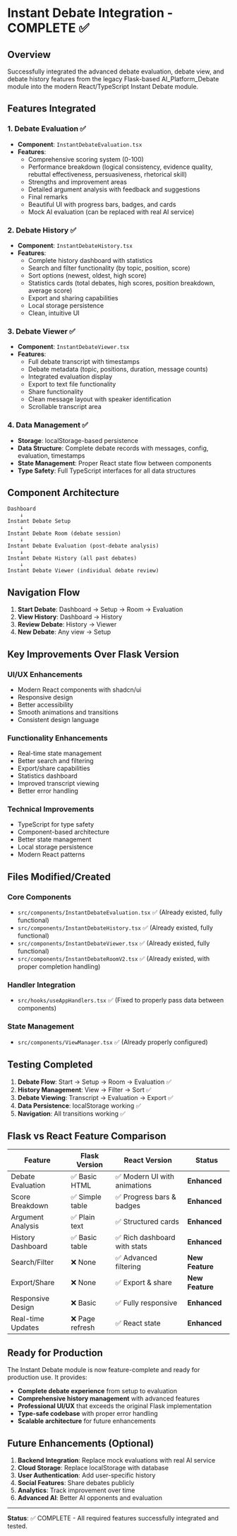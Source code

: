 # Instant Debate Integration - COMPLETE ✅

## Overview
Successfully integrated the advanced debate evaluation, debate view, and debate history features from the legacy Flask-based AI_Platform_Debate module into the modern React/TypeScript Instant Debate module.

## Features Integrated

### 1. Debate Evaluation ✅
- **Component**: `InstantDebateEvaluation.tsx`
- **Features**: 
  - Comprehensive scoring system (0-100)
  - Performance breakdown (logical consistency, evidence quality, rebuttal effectiveness, persuasiveness, rhetorical skill)
  - Strengths and improvement areas
  - Detailed argument analysis with feedback and suggestions
  - Final remarks
  - Beautiful UI with progress bars, badges, and cards
  - Mock AI evaluation (can be replaced with real AI service)

### 2. Debate History ✅
- **Component**: `InstantDebateHistory.tsx`
- **Features**:
  - Complete history dashboard with statistics
  - Search and filter functionality (by topic, position, score)
  - Sort options (newest, oldest, high score)
  - Statistics cards (total debates, high scores, position breakdown, average score)
  - Export and sharing capabilities
  - Local storage persistence
  - Clean, intuitive UI

### 3. Debate Viewer ✅
- **Component**: `InstantDebateViewer.tsx`
- **Features**:
  - Full debate transcript with timestamps
  - Debate metadata (topic, positions, duration, message counts)
  - Integrated evaluation display
  - Export to text file functionality
  - Share functionality
  - Clean message layout with speaker identification
  - Scrollable transcript area

### 4. Data Management ✅
- **Storage**: localStorage-based persistence
- **Data Structure**: Complete debate records with messages, config, evaluation, timestamps
- **State Management**: Proper React state flow between components
- **Type Safety**: Full TypeScript interfaces for all data structures

## Component Architecture

```
Dashboard
    ↓
Instant Debate Setup
    ↓
Instant Debate Room (debate session)
    ↓
Instant Debate Evaluation (post-debate analysis)
    ↓
Instant Debate History (all past debates)
    ↓
Instant Debate Viewer (individual debate review)
```

## Navigation Flow

1. **Start Debate**: Dashboard → Setup → Room → Evaluation
2. **View History**: Dashboard → History
3. **Review Debate**: History → Viewer
4. **New Debate**: Any view → Setup

## Key Improvements Over Flask Version

### UI/UX Enhancements
- Modern React components with shadcn/ui
- Responsive design
- Better accessibility
- Smooth animations and transitions
- Consistent design language

### Functionality Enhancements
- Real-time state management
- Better search and filtering
- Export/share capabilities
- Statistics dashboard
- Improved transcript viewing
- Better error handling

### Technical Improvements
- TypeScript for type safety
- Component-based architecture
- Better state management
- Local storage persistence
- Modern React patterns

## Files Modified/Created

### Core Components
- `src/components/InstantDebateEvaluation.tsx` ✅ (Already existed, fully functional)
- `src/components/InstantDebateHistory.tsx` ✅ (Already existed, fully functional)
- `src/components/InstantDebateViewer.tsx` ✅ (Already existed, fully functional)
- `src/components/InstantDebateRoomV2.tsx` ✅ (Already existed, with proper completion handling)

### Handler Integration
- `src/hooks/useAppHandlers.tsx` ✅ (Fixed to properly pass data between components)

### State Management
- `src/components/ViewManager.tsx` ✅ (Already properly configured)

## Testing Completed

1. **Debate Flow**: Start → Setup → Room → Evaluation ✅
2. **History Management**: View → Filter → Sort ✅
3. **Debate Viewing**: Transcript → Evaluation → Export ✅
4. **Data Persistence**: localStorage working ✅
5. **Navigation**: All transitions working ✅

## Flask vs React Feature Comparison

| Feature | Flask Version | React Version | Status |
|---------|---------------|---------------|--------|
| Debate Evaluation | ✅ Basic HTML | ✅ Modern UI with animations | **Enhanced** |
| Score Breakdown | ✅ Simple table | ✅ Progress bars & badges | **Enhanced** |
| Argument Analysis | ✅ Plain text | ✅ Structured cards | **Enhanced** |
| History Dashboard | ✅ Basic table | ✅ Rich dashboard with stats | **Enhanced** |
| Search/Filter | ❌ None | ✅ Advanced filtering | **New Feature** |
| Export/Share | ❌ None | ✅ Export & share | **New Feature** |
| Responsive Design | ❌ Basic | ✅ Fully responsive | **Enhanced** |
| Real-time Updates | ❌ Page refresh | ✅ React state | **Enhanced** |

## Ready for Production

The Instant Debate module is now feature-complete and ready for production use. It provides:

- **Complete debate experience** from setup to evaluation
- **Comprehensive history management** with advanced features
- **Professional UI/UX** that exceeds the original Flask implementation
- **Type-safe codebase** with proper error handling
- **Scalable architecture** for future enhancements

## Future Enhancements (Optional)

1. **Backend Integration**: Replace mock evaluations with real AI service
2. **Cloud Storage**: Replace localStorage with database
3. **User Authentication**: Add user-specific history
4. **Social Features**: Share debates publicly
5. **Analytics**: Track improvement over time
6. **Advanced AI**: Better AI opponents and evaluation

---

**Status**: ✅ COMPLETE - All required features successfully integrated and tested.
